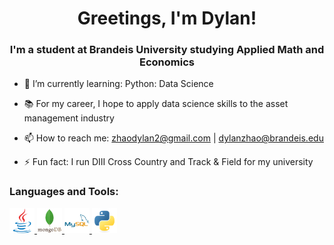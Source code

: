 <h1 align="center">Greetings, I'm Dylan!</h1>
<h3 align="center">I'm a student at Brandeis University studying Applied Math and Economics</h3>

- 🌱 I’m currently learning: Python: Data Science

- 📚 For my career, I hope to apply data science skills to the asset management industry

- 📫 How to reach me: zhaodylan2@gmail.com | dylanzhao@brandeis.edu

- ⚡ Fun fact: I run DIII Cross Country and Track & Field for my university

<h3 align="left">Languages and Tools:</h3>
<p align="left"> <a href="https://www.java.com" target="_blank" rel="noreferrer"> <img src="https://raw.githubusercontent.com/devicons/devicon/master/icons/java/java-original.svg" alt="java" width="40" height="40"/> </a> <a href="https://www.mongodb.com/" target="_blank" rel="noreferrer"> <img src="https://raw.githubusercontent.com/devicons/devicon/master/icons/mongodb/mongodb-original-wordmark.svg" alt="mongodb" width="40" height="40"/> </a> <a href="https://www.mysql.com/" target="_blank" rel="noreferrer"> <img src="https://raw.githubusercontent.com/devicons/devicon/master/icons/mysql/mysql-original-wordmark.svg" alt="mysql" width="40" height="40"/> </a> <a href="https://www.python.org" target="_blank" rel="noreferrer"> <img src="https://raw.githubusercontent.com/devicons/devicon/master/icons/python/python-original.svg" alt="python" width="40" height="40"/> </a> </p>
